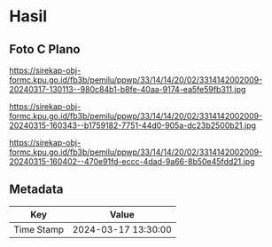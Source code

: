 # Hasil

## Foto C Plano

https://sirekap-obj-formc.kpu.go.id/fb3b/pemilu/ppwp/33/14/14/20/02/3314142002009-20240317-130113--980c84b1-b8fe-40aa-9174-ea5fe59fb311.jpg

https://sirekap-obj-formc.kpu.go.id/fb3b/pemilu/ppwp/33/14/14/20/02/3314142002009-20240315-160343--b1759182-7751-44d0-905a-dc23b2500b21.jpg

https://sirekap-obj-formc.kpu.go.id/fb3b/pemilu/ppwp/33/14/14/20/02/3314142002009-20240315-160402--470e91fd-eccc-4dad-9a66-8b50e45fdd21.jpg


## Metadata

| Key        | Value               |
| ---------- | ------------------- |
| Time Stamp | 2024-03-17 13:30:00 |




